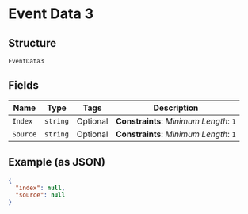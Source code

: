 
# Event Data 3

## Structure

`EventData3`

## Fields

| Name | Type | Tags | Description |
|  --- | --- | --- | --- |
| `Index` | `string` | Optional | **Constraints**: *Minimum Length*: `1` |
| `Source` | `string` | Optional | **Constraints**: *Minimum Length*: `1` |

## Example (as JSON)

```json
{
  "index": null,
  "source": null
}
```

